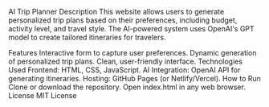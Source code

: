 AI Trip Planner
Description
This website allows users to generate personalized trip plans based on their preferences, including budget, activity level, and travel style. The AI-powered system uses OpenAI's GPT model to create tailored itineraries for travelers.

Features
Interactive form to capture user preferences.
Dynamic generation of personalized trip plans.
Clean, user-friendly interface.
Technologies Used
Frontend: HTML, CSS, JavaScript.
AI Integration: OpenAI API for generating itineraries.
Hosting: GitHub Pages (or Netlify/Vercel).
How to Run
Clone or download the repository.
Open index.html in any web browser.
License
MIT License
